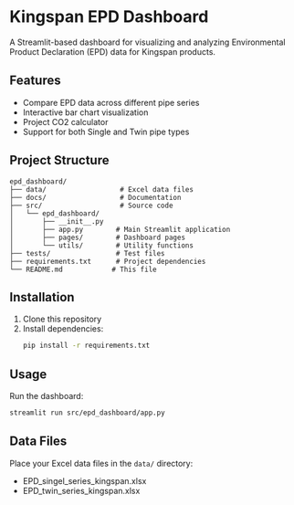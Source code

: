 # Kingspan EPD Dashboard

A Streamlit-based dashboard for visualizing and analyzing Environmental Product Declaration (EPD) data for Kingspan products.

## Features

- Compare EPD data across different pipe series
- Interactive bar chart visualization
- Project CO2 calculator
- Support for both Single and Twin pipe types

## Project Structure

```
epd_dashboard/
├── data/                  # Excel data files
├── docs/                  # Documentation
├── src/                   # Source code
│   └── epd_dashboard/
│       ├── __init__.py
│       ├── app.py        # Main Streamlit application
│       ├── pages/        # Dashboard pages
│       └── utils/        # Utility functions
├── tests/                # Test files
├── requirements.txt      # Project dependencies
└── README.md            # This file
```

## Installation

1. Clone this repository
2. Install dependencies:
   ```bash
   pip install -r requirements.txt
   ```

## Usage

Run the dashboard:
```bash
streamlit run src/epd_dashboard/app.py
```

## Data Files

Place your Excel data files in the `data/` directory:
- EPD_singel_series_kingspan.xlsx
- EPD_twin_series_kingspan.xlsx 
